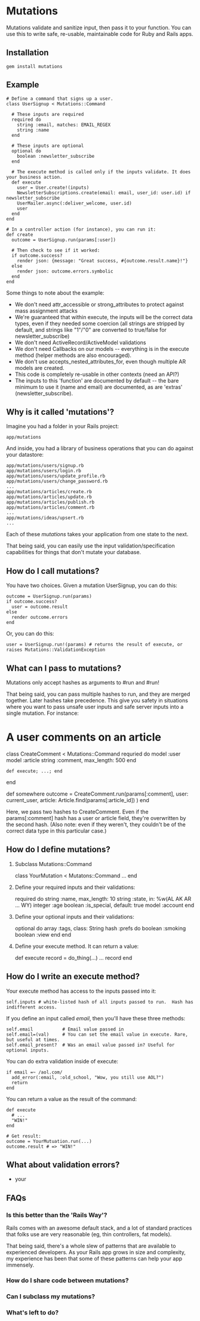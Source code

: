 # Mutations

Mutations validate and sanitize input, then pass it to your function.  You can use this to write safe, re-usable, maintainable code for Ruby and Rails apps.

## Installation

    gem install mutations

## Example

    # Define a command that signs up a user.
    class UserSignup < Mutations::Command
    
      # These inputs are required
      required do
        string :email, matches: EMAIL_REGEX
        string :name
      end
      
      # These inputs are optional
      optional do
        boolean :newsletter_subscribe
      end
      
      # The execute method is called only if the inputs validate. It does your business action.
      def execute
        user = User.create!(inputs)
        NewsletterSubscriptions.create(email: email, user_id: user.id) if newsletter_subscribe
        UserMailer.async(:deliver_welcome, user.id)
        user
      end
    end
    
    # In a controller action (for instance), you can run it:
    def create
      outcome = UserSignup.run(params[:user])
    
      # Then check to see if it worked:
      if outcome.success?
        render json: {message: "Great success, #{outcome.result.name}!"}
      else
        render json: outcome.errors.symbolic
      end
    end

Some things to note about the example:

* We don't need attr_accessible or strong_attributes to protect against mass assignment attacks
* We're guaranteed that within execute, the inputs will be the correct data types, even if they needed some coercion (all strings are stripped by default, and strings like "1"/"0" are converted to true/false for newsletter_subscribe) 
* We don't need ActiveRecord/ActiveModel validations
* We don't need Callbacks on our models -- everything is in the execute method (helper methods are also encouraged).
* We don't use accepts_nested_attributes_for, even though multiple AR models are created.
* This code is completely re-usable in other contexts (need an API?)
* The inputs to this 'function' are documented by default -- the bare minimum to use it (name and email) are documented, as are 'extras' (newsletter_subscribe).

## Why is it called 'mutations'?

Imagine you had a folder in your Rails project:

    app/mutations

And inside, you had a library of business operations that you can do against your datastore:

    app/mutations/users/signup.rb
    app/mutations/users/login.rb
    app/mutations/users/update_profile.rb
    app/mutations/users/change_password.rb
    ...
    app/mutations/articles/create.rb
    app/mutations/articles/update.rb
    app/mutations/articles/publish.rb
    app/mutations/articles/comment.rb
    ...
    app/mutations/ideas/upsert.rb
    ...

Each of these _mutations_ takes your application from one state to the next.

That being said, you can easily use the input validation/specification capabilities for things that don't mutate your database.

## How do I call mutations?

You have two choices. Given a mutation UserSignup, you can do this:

    outcome = UserSignup.run(params)
    if outcome.success?
      user = outcome.result
    else
      render outcome.errors
    end

Or, you can do this:

    user = UserSignup.run!(params) # returns the result of execute, or raises Mutations::ValidationException

## What can I pass to mutations?

Mutations only accept hashes as arguments to #run and #run!

That being said, you can pass multiple hashes to run, and they are merged together. Later hashes take precedence. This give you safety in situations where you want to pass unsafe user inputs and safe server inputs into a single mutation. For instance:

  # A user comments on an article
  class CreateComment < Mutations::Command
    requried do
      model :user
      model :article
      string :comment, max_length: 500
    end
    
    def execute; ...; end
  end
  
  def somewhere
    outcome = CreateComment.run(params[:comment],
      user: current_user,
      article: Article.find(params[:article_id])
    )
  end

Here, we pass two hashes to CreateComment. Even if the params[:comment] hash has a user or article field, they're overwritten by the second hash. (Also note: even if they weren't, they couldn't be of the correct data type in this particular case.)

## How do I define mutations?

1. Subclass Mutations::Command

    class YourMutation < Mutatons::Command
      ...
    end

2. Define your required inputs and their validations:

    required do
      string :name, max_length: 10
      string :state, in: %w(AL AK AR ... WY)
      integer :age
      boolean :is_special, default: true
      model :account
    end

3. Define your optional inputs and their validations:

    optional do
      array :tags, class: String
      hash :prefs do
        boolean :smoking
        boolean :view
      end
    end

4. Define your execute method. It can return a value:

    def execute
      record = do_thing(...)
      ...
      record
    end

## How do I write an execute method?

Your execute method has access to the inputs passed into it:

    self.inputs # white-listed hash of all inputs passed to run.  Hash has indifferent access.
    
If you define an input called _email_, then you'll have these three methods:

    self.email           # Email value passed in
    self.email=(val)     # You can set the email value in execute. Rare, but useful at times.
    self.email_present?  # Was an email value passed in? Useful for optional inputs.

You can do extra validation inside of execute:

    if email =~ /aol.com/
      add_error(:email, :old_school, "Wow, you still use AOL?")
      return
    end

You can return a value as the result of the command:

    def execute
      # ...
      "WIN!"
    end
    
    # Get result:
    outcome = YourMutuation.run(...)
    outcome.result # => "WIN!"

## What about validation errors?

- your 

## FAQs

### Is this better than the 'Rails Way'?

Rails comes with an awesome default stack, and a lot of standard practices that folks use are very reasonable (eg, thin controllers, fat models).

That being said, there's a whole slew of patterns that are available to experienced developers. As your Rails app grows in size and complexity, my experience has been that some of these patterns can help your app immensely.

### How do I share code between mutations?

### Can I subclass my mutations?

### What's left to do?







